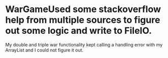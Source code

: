 # WarGameUsed some stackoverflow help from multiple sources to figure out some logic and write to FileIO.
My double and triple war functionality kept calling a handling error with my ArrayList and I could not
figure it out.
